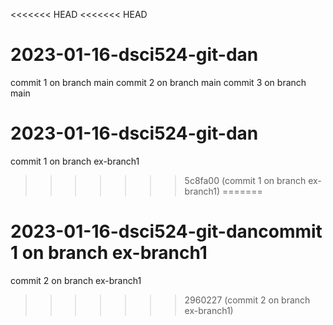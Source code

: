 <<<<<<< HEAD
<<<<<<< HEAD
# 2023-01-16-dsci524-git-dan
commit 1 on branch main
commit 2 on branch main
commit 3 on branch main
# 2023-01-16-dsci524-git-dan
commit 1 on branch ex-branch1
>>>>>>> 5c8fa00 (commit 1 on branch ex-branch1)
=======
# 2023-01-16-dsci524-git-dancommit 1 on branch ex-branch1
commit 2 on branch ex-branch1
>>>>>>> 2960227 (commit 2 on branch ex-branch1)

